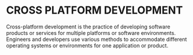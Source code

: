 # CROSS PLATFORM DEVELOPMENT

Cross-platform development is the practice of developing software products or services for multiple platforms or software environments. Engineers and developers use various methods to accommodate different operating systems or environments for one application or product.